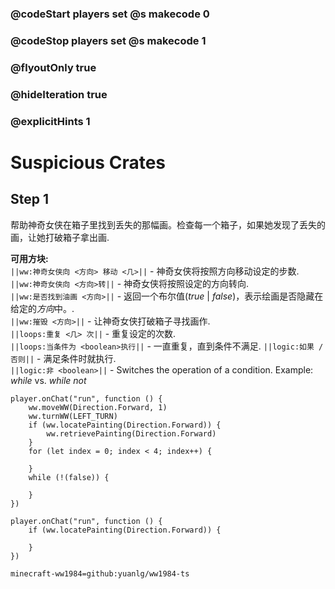 ### @codeStart players set @s makecode 0
### @codeStop players set @s makecode 1

### @flyoutOnly true
### @hideIteration true 
### @explicitHints 1

# Suspicious Crates

## Step 1
帮助神奇女侠在箱子里找到丢失的那幅画。检查每一个箱子，如果她发现了丢失的画，让她打破箱子拿出画.

**可用方块:**  
``||ww:神奇女侠向 <方向> 移动 <几>||`` - 神奇女侠将按照方向移动设定的步数.  
``||ww:神奇女侠向 <方向>转||`` - 神奇女侠将按照设定的方向转向.  
``||ww:是否找到油画 <方向>||`` - 返回一个布尔值(*true* | *false*)，表示绘画是否隐藏在给定的*方向*中。.  
``||ww:摧毁 <方向>||`` - 让神奇女侠打破箱子寻找画作.  
``||loops:重复 <几> 次||`` - 重复设定的次数.  
``||loops:当条件为 <boolean>执行||`` - 一直重复，直到条件不满足. 
``||logic:如果 / 否则||`` - 满足条件时就执行.  
``||logic:非 <boolean>||`` - Switches the operation of a condition. Example: *while <true>* vs. *while not <true>*  


```ghost
player.onChat("run", function () {
    ww.moveWW(Direction.Forward, 1)
    ww.turnWW(LEFT_TURN)
    if (ww.locatePainting(Direction.Forward)) {
        ww.retrievePainting(Direction.Forward)
    }
    for (let index = 0; index < 4; index++) {
        
    }
    while (!(false)) {
        
    }	
})
```
```template
player.onChat("run", function () {
    if (ww.locatePainting(Direction.Forward)) {

    }
})
```
```package
minecraft-ww1984=github:yuanlg/ww1984-ts
```
